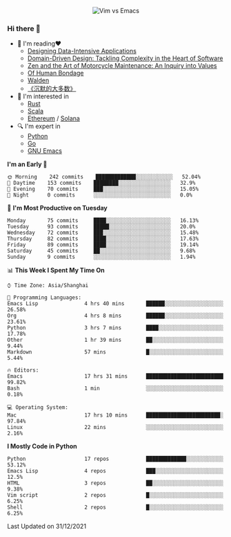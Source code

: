 <p align="center">
    <img src="https://gist.githubusercontent.com/coldnight/e696baffb094e71c96cb302118878eae/raw/40ea5053a6f66cc65f90f437e4173497da225958/banner.gif" alt="Vim vs Emacs" />
</p>

### Hi there 👋

- 📖 I'm reading❤️
    + [Designing Data-Intensive Applications](https://www.oreilly.com/library/view/designing-data-intensive-applications/9781491903063/)
    + [Domain-Driven Design: Tackling Complexity in the Heart of Software](https://www.dddcommunity.org/book/evans_2003/)
    + [Zen and the Art of Motorcycle Maintenance: An Inquiry into Values](https://en.wikipedia.org/wiki/Zen_and_the_Art_of_Motorcycle_Maintenance)
    + [Of Human Bondage](https://en.wikipedia.org/wiki/Of_Human_Bondage)
    + [Walden](https://en.wikipedia.org/wiki/Walden)
    + [《沉默的大多数》](https://en.wikipedia.org/wiki/Silent_majority)
- 🌱 I'm interested in
    + [Rust](https://www.rust-lang.org/)
    + [Scala](https://www.scala-lang.org/)
    + [Ethereum](https://ethereum.org/en/) / [Solana](https://solana.com/)
- 🔍 I'm expert in
    + [Python](https://www.python.org/)
    + [Go](https://go.dev/)
    + [GNU Emacs](https://www.gnu.org/software/emacs/)

<!--START_SECTION:waka-->
**I'm an Early 🐤** 

```text
🌞 Morning    242 commits    █████████████░░░░░░░░░░░░   52.04% 
🌆 Daytime    153 commits    ████████░░░░░░░░░░░░░░░░░   32.9% 
🌃 Evening    70 commits     ███░░░░░░░░░░░░░░░░░░░░░░   15.05% 
🌙 Night      0 commits      ░░░░░░░░░░░░░░░░░░░░░░░░░   0.0%

```
📅 **I'm Most Productive on Tuesday** 

```text
Monday       75 commits     ████░░░░░░░░░░░░░░░░░░░░░   16.13% 
Tuesday      93 commits     █████░░░░░░░░░░░░░░░░░░░░   20.0% 
Wednesday    72 commits     ███░░░░░░░░░░░░░░░░░░░░░░   15.48% 
Thursday     82 commits     ████░░░░░░░░░░░░░░░░░░░░░   17.63% 
Friday       89 commits     ████░░░░░░░░░░░░░░░░░░░░░   19.14% 
Saturday     45 commits     ██░░░░░░░░░░░░░░░░░░░░░░░   9.68% 
Sunday       9 commits      ░░░░░░░░░░░░░░░░░░░░░░░░░   1.94%

```


📊 **This Week I Spent My Time On** 

```text
⌚︎ Time Zone: Asia/Shanghai

💬 Programming Languages: 
Emacs Lisp               4 hrs 40 mins       ██████░░░░░░░░░░░░░░░░░░░   26.58% 
Org                      4 hrs 8 mins        ██████░░░░░░░░░░░░░░░░░░░   23.61% 
Python                   3 hrs 7 mins        ████░░░░░░░░░░░░░░░░░░░░░   17.78% 
Other                    1 hr 39 mins        ██░░░░░░░░░░░░░░░░░░░░░░░   9.44% 
Markdown                 57 mins             █░░░░░░░░░░░░░░░░░░░░░░░░   5.44%

🔥 Editors: 
Emacs                    17 hrs 31 mins      █████████████████████████   99.82% 
Bash                     1 min               ░░░░░░░░░░░░░░░░░░░░░░░░░   0.18%

💻 Operating System: 
Mac                      17 hrs 10 mins      ████████████████████████░   97.84% 
Linux                    22 mins             ░░░░░░░░░░░░░░░░░░░░░░░░░   2.16%

```

**I Mostly Code in Python** 

```text
Python                   17 repos            █████████████░░░░░░░░░░░░   53.12% 
Emacs Lisp               4 repos             ███░░░░░░░░░░░░░░░░░░░░░░   12.5% 
HTML                     3 repos             ██░░░░░░░░░░░░░░░░░░░░░░░   9.38% 
Vim script               2 repos             █░░░░░░░░░░░░░░░░░░░░░░░░   6.25% 
Shell                    2 repos             █░░░░░░░░░░░░░░░░░░░░░░░░   6.25%

```



 Last Updated on 31/12/2021
<!--END_SECTION:waka-->
